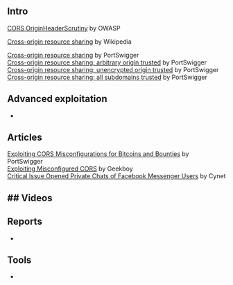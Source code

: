 ## Intro
[CORS OriginHeaderScrutiny](https://www.owasp.org/index.php/CORS_OriginHeaderScrutiny) by OWASP  

[Cross-origin resource sharing](https://en.wikipedia.org/wiki/Cross-origin_resource_sharing) by Wikipedia  

[Cross-origin resource sharing](https://portswigger.net/knowledgebase/Issues/details/00200600_crossoriginresourcesharing) by PortSwigger  
[Cross-origin resource sharing: arbitrary origin trusted](https://portswigger.net/knowledgebase/Issues/details/00200601_crossoriginresourcesharingarbitraryorigintrusted) by PortSwigger  
[Cross-origin resource sharing: unencrypted origin trusted](https://portswigger.net/knowledgebase/Issues/details/00200602_crossoriginresourcesharingunencryptedorigintrusted) by PortSwigger  
[Cross-origin resource sharing: all subdomains trusted](https://portswigger.net/knowledgebase/Issues/details/00200603_crossoriginresourcesharingallsubdomainstrusted) by PortSwigger  

## Advanced exploitation
-

## Articles
[Exploiting CORS Misconfigurations for Bitcoins and Bounties](http://blog.portswigger.net/2016/10/exploiting-cors-misconfigurations-for.html) by PortSwigger  
[Exploiting Misconfigured CORS](http://www.geekboy.ninja/blog/exploiting-misconfigured-cors-cross-origin-resource-sharing/) by Geekboy  
[Critical Issue Opened Private Chats of Facebook Messenger Users](https://www.cynet.com/wp-content/uploads/2016/12/Blog-Post-BugSec-Cynet-Facebook-Originull.pdf) by Cynet  

## Videos
-

## Reports
-

## Tools
-
